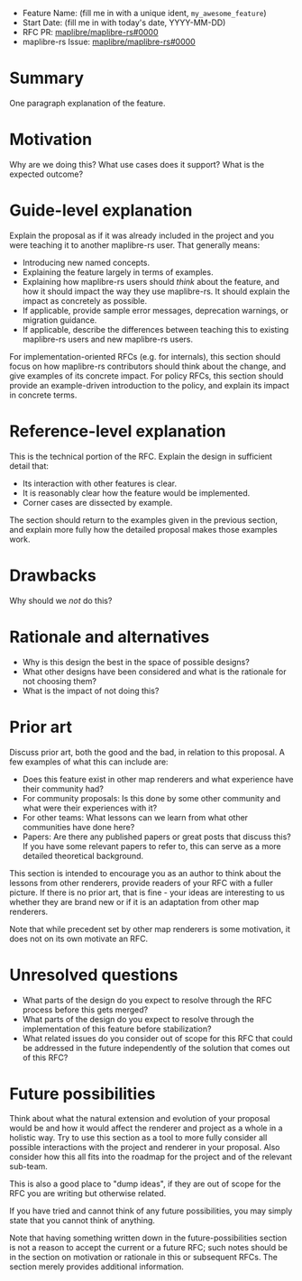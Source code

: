 - Feature Name: (fill me in with a unique ident, `my_awesome_feature`)
- Start Date: (fill me in with today's date, YYYY-MM-DD)
- RFC PR: [maplibre/maplibre-rs#0000](https://github.com/maplibre/maplibre-rs/pull/0000)
- maplibre-rs Issue: [maplibre/maplibre-rs#0000](https://github.com/maplibre/maplibre-rs/issues/0000)

# Summary

[summary]: #summary

One paragraph explanation of the feature.

# Motivation

[motivation]: #motivation

Why are we doing this? What use cases does it support? What is the expected outcome?

# Guide-level explanation

[guide-level-explanation]: #guide-level-explanation

Explain the proposal as if it was already included in the project and you were teaching it to another maplibre-rs user.
That generally means:

- Introducing new named concepts.
- Explaining the feature largely in terms of examples.
- Explaining how maplibre-rs users should *think* about the feature, and how it should impact the way they use
  maplibre-rs. It should explain the impact as concretely as possible.
- If applicable, provide sample error messages, deprecation warnings, or migration guidance.
- If applicable, describe the differences between teaching this to existing maplibre-rs users and new maplibre-rs users.

For implementation-oriented RFCs (e.g. for internals), this section should focus on how maplibre-rs contributors should
think about the change, and give examples of its concrete impact. For policy RFCs, this section should provide an
example-driven introduction to the policy, and explain its impact in concrete terms.

# Reference-level explanation

[reference-level-explanation]: #reference-level-explanation

This is the technical portion of the RFC. Explain the design in sufficient detail that:

- Its interaction with other features is clear.
- It is reasonably clear how the feature would be implemented.
- Corner cases are dissected by example.

The section should return to the examples given in the previous section, and explain more fully how the detailed
proposal makes those examples work.

# Drawbacks

[drawbacks]: #drawbacks

Why should we *not* do this?

# Rationale and alternatives

[rationale-and-alternatives]: #rationale-and-alternatives

- Why is this design the best in the space of possible designs?
- What other designs have been considered and what is the rationale for not choosing them?
- What is the impact of not doing this?

# Prior art

[prior-art]: #prior-art

Discuss prior art, both the good and the bad, in relation to this proposal.
A few examples of what this can include are:

- Does this feature exist in other map renderers and what experience have their community had?
- For community proposals: Is this done by some other community and what were their experiences with it?
- For other teams: What lessons can we learn from what other communities have done here?
- Papers: Are there any published papers or great posts that discuss this? If you have some relevant papers to refer to,
  this can serve as a more detailed theoretical background.

This section is intended to encourage you as an author to think about the lessons from other renderers, provide readers
of your RFC with a fuller picture.
If there is no prior art, that is fine - your ideas are interesting to us whether they are brand new or if it is an
adaptation from other map renderers.

Note that while precedent set by other map renderers is some motivation, it does not on its own motivate an RFC.

# Unresolved questions

[unresolved-questions]: #unresolved-questions

- What parts of the design do you expect to resolve through the RFC process before this gets merged?
- What parts of the design do you expect to resolve through the implementation of this feature before stabilization?
- What related issues do you consider out of scope for this RFC that could be addressed in the future independently of
  the solution that comes out of this RFC?

# Future possibilities

[future-possibilities]: #future-possibilities

Think about what the natural extension and evolution of your proposal would
be and how it would affect the renderer and project as a whole in a holistic
way. Try to use this section as a tool to more fully consider all possible
interactions with the project and renderer in your proposal.
Also consider how this all fits into the roadmap for the project
and of the relevant sub-team.

This is also a good place to "dump ideas", if they are out of scope for the
RFC you are writing but otherwise related.

If you have tried and cannot think of any future possibilities,
you may simply state that you cannot think of anything.

Note that having something written down in the future-possibilities section
is not a reason to accept the current or a future RFC; such notes should be
in the section on motivation or rationale in this or subsequent RFCs.
The section merely provides additional information.
